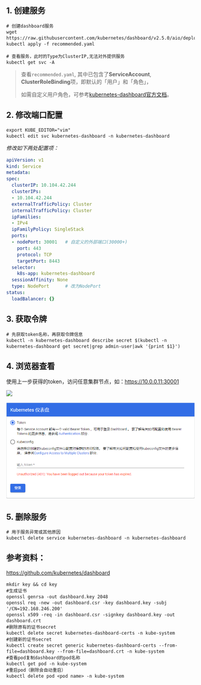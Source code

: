 





## 1. 创建服务

```shell
# 创建dashboard服务
wget https://raw.githubusercontent.com/kubernetes/dashboard/v2.5.0/aio/deploy/recommended.yaml
kubectl apply -f recommended.yaml

# 查看服务，此时的Type为ClusterIP,无法对外提供服务
kubectl get svc -A
```

>   查看`recommended.yaml`,  其中已包含了**ServiceAccount**, **ClusterRoleBinding**项，即默认的「用户」和「角色」，
>
>   如需自定义用户角色，可参考[kubernetes-dashboard官方文档](https://kubernetes.io/zh/docs/tasks/access-application-cluster/web-ui-dashboard/)。



## 2. 修改端口配置


```shell
export KUBE_EDITOR="vim"
kubectl edit svc kubernetes-dashboard -n kubernetes-dashboard
```
_修改如下两处配置项：_
```yaml
apiVersion: v1
kind: Service
metadata:
spec:
  clusterIP: 10.104.42.244
  clusterIPs:
  - 10.104.42.244
  externalTrafficPolicy: Cluster
  internalTrafficPolicy: Cluster
  ipFamilies:
  - IPv4
  ipFamilyPolicy: SingleStack
  ports:
  - nodePort: 30001	  # 自定义的外部端口(30000+)
    port: 443
    protocol: TCP
    targetPort: 8443
  selector:
    k8s-app: kubernetes-dashboard
  sessionAffinity: None
  type: NodePort	  # 改为NodePort
status:
  loadBalancer: {}
```



## 3. 获取令牌

```shell
# 先获取token名称，再获取令牌信息
kubectl -n kubernetes-dashboard describe secret $(kubectl -n kubernetes-dashboard get secret|grep admin-user|awk '{print $1}')
```



## 4. 浏览器查看

使用上一步获得的token，访问任意集群节点，如：https://10.0.0.11:30001 

![](https://img2020.cnblogs.com/blog/821560/202008/821560-20200810144901316-494619078.jpg)

![](821560-20200810144901316-494619078-20220220010425117.jpg)



## 5. 删除服务

```shell
# 用于服务异常或其他原因
kubectl delete service kubernetes-dashboard -n kubernetes-dashboard
```



## 参考资料：

https://github.com/kubernetes/dashboard




```shell
mkdir key && cd key
#生成证书
openssl genrsa -out dashboard.key 2048 
openssl req -new -out dashboard.csr -key dashboard.key -subj '/CN=192.168.246.200'
openssl x509 -req -in dashboard.csr -signkey dashboard.key -out dashboard.crt 
#删除原有的证书secret
kubectl delete secret kubernetes-dashboard-certs -n kube-system
#创建新的证书secret
kubectl create secret generic kubernetes-dashboard-certs --from-file=dashboard.key --from-file=dashboard.crt -n kube-system
#查看pod复制dashboard的pod名称
kubectl get pod -n kube-system
#重启pod（删除会自动重启）
kubectl delete pod <pod name> -n kube-system
```



